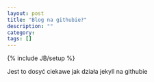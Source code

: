 ```yaml
---
layout: post
title: "Blog na githubie?"
description: ""
category: 
tags: []
---
```

{% include JB/setup %}

Jest to dosyć ciekawe jak działa jekyll na githubie
